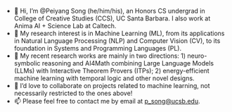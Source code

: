 - 👋 Hi, I’m @Peiyang Song (he/him/his), an Honors CS undergrad in College of Creative Studies (CCS), UC Santa Barbara. I also work at Anima AI + Science Lab at Caltech.
- 👀 My research interest is in Machine Learning (ML), from its applications in Natural Language Processing (NLP) and Computer Vision (CV), to its foundation in Systems and Programming Languages (PL).
- 🌱 My recent research works are mainly in two directions: 1) neuro-symbolic reasoning and AI4Math combining Large Language Models (LLMs) with Interactive Theorem Provers (ITPs); 2) energy-efficient machine learning with temporal logic and other novel designs.
- 💞️ I’d love to collaborate on projects related to machine learning, not necessarily restricted to the ones above!
- 📫 Please feel free to contact me by email at p_song@ucsb.edu.
<!---
Peiyang-Song/Peiyang-Song is a ✨ special ✨ repository because its `README.md` (this file) appears on your GitHub profile.
You can click the Preview link to take a look at your changes.
--->
